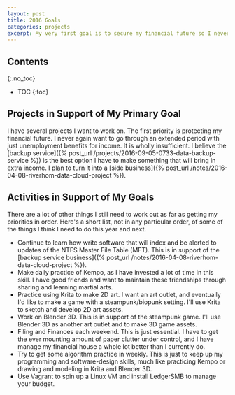```yaml
---
layout: post
title: 2016 Goals
categories: projects
excerpt: My very first goal is to secure my financial future so I never have to go through another long period out of work with no income.
---
```


## Contents
{:.no_toc}

- TOC
{:toc}

## Projects in Support of My Primary Goal

I have several projects I want to work on. The first priority is protecting my financial future. I never again want to go through an extended period with just unemployment benefits for income. It is wholly insufficient. I believe the [backup service]({% post_url /projects/2016-09-05-0733-data-backup-service %}) is the best option I have to make something that will bring in extra income. I plan to turn it into a [side business]({% post_url /notes/2016-04-08-riverhom-data-cloud-project %}).

## Activities in Support of My Goals

There are a lot of other things I still need to work out as far as getting my priorities in order. Here's a short list, not in any particular order, of some of the things I think I need to do this year and next.

- Continue to learn how write software that will index and be alerted to updates of the NTFS Master File Table (MFT). This is in support of the [backup service business]({% post_url /notes/2016-04-08-riverhom-data-cloud-project %}).
- Make daily practice of Kempo, as I have invested a lot of time in this skill. I have good friends and want to maintain these friendships through sharing and learning martial arts.
- Practice using Krita to make 2D art. I want an art outlet, and eventually I'd like to make a game with a steampunk/biopunk setting. I'll use Krita to sketch and develop 2D art assets.
- Work on Blender 3D. This is in support of the steampunk game. I'll use Blender 3D as another art outlet and to make 3D game assets.
- Filing and Finances each weekend. This is just essential. I have to get the ever mounting amount of paper clutter under control, and I have manage my financial house a whole lot better than I currently do. 
- Try to get some algorithm practice in weekly. This is just to keep up my programming and software-design skills, much like practicing Kempo or drawing and modeling in Krita and Blender 3D.
- Use Vagrant to spin up a Linux VM and install LedgerSMB to manage your budget.
